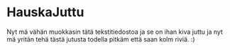 # HauskaJuttu
Nyt mä vähän muokkasin tätä tekstitiedostoa ja se on ihan kiva juttu ja nyt mä yritän tehä tästä jutusta todella pitkäm että saan kolm riviä. :)
